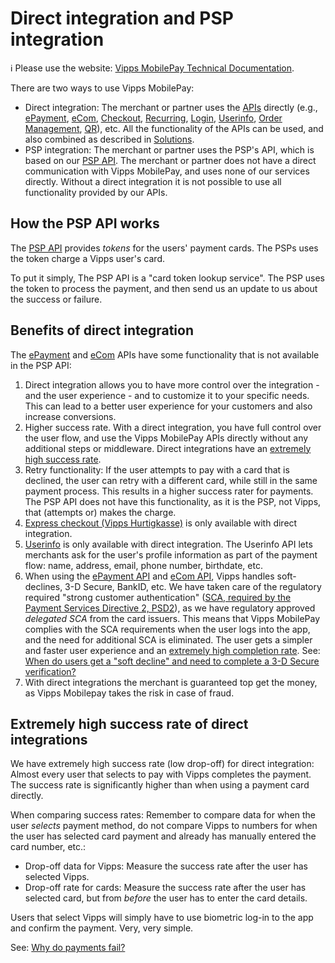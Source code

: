 <!-- START_METADATA
---
title: Direct integration and PSP integration
sidebar_label: Direct integration and PSP integration
description: Direct integration and PSP integration
pagination_next: null
pagination_prev: null
---
END_METADATA -->

# Direct integration and PSP integration

<!-- START_COMMENT -->
ℹ️ Please use the website:
[Vipps MobilePay Technical Documentation](https://developer.vippsmobilepay.com/docs/vipps-developers/).
<!-- END_COMMENT -->

There are two ways to use Vipps MobilePay:

* Direct integration: The merchant or partner uses the
  [APIs](https://developer.vippsmobilepay.com/docs/APIs)
  directly
  (e.g.,
  [ePayment](https://developer.vippsmobilepay.com/docs/APIs/epayment-api),
  [eCom](https://developer.vippsmobilepay.com/docs/APIs/ecom-api),
  [Checkout](https://developer.vippsmobilepay.com/docs/APIs/checkout-api),
  [Recurring](https://developer.vippsmobilepay.com/docs/APIs/recurring-api),
  [Login](https://developer.vippsmobilepay.com/docs/APIs/login-api),
  [Userinfo](https://developer.vippsmobilepay.com/docs/APIs/userinfo-api),
  [Order Management](https://developer.vippsmobilepay.com/docs/APIs/order-management-api),
  [QR](https://developer.vippsmobilepay.com/docs/APIs/qr-api)),
  etc.
  All the functionality of the APIs can be used, and also combined as described
  in
  [Solutions](https://developer.vippsmobilepay.com/docs/vipps-solutions).
* PSP integration: The merchant or partner uses the PSP's API, which is
  based on our
  [PSP API](https://developer.vippsmobilepay.com/docs/APIs/psp-api).
  The merchant or partner does not have a direct communication with
  Vipps MobilePay, and uses none of our services directly.
  Without a direct integration it is not possible to use all functionality
  provided by our APIs.

## How the PSP API works

The
[PSP API](https://developer.vippsmobilepay.com/docs/APIs/psp-api)
provides *tokens* for the users' payment cards.
The PSPs uses the token charge a Vipps user's card.

To put it simply, The PSP API is a "card token lookup service". The PSP uses the
token to process the payment, and then send us an update to us about the success
or failure.

## Benefits of direct integration

The
[ePayment](https://developer.vippsmobilepay.com/docs/APIs/epayment-api)
and
[eCom](https://developer.vippsmobilepay.com/docs/APIs/ecom-api)
APIs have some functionality that is not available in the PSP API:

1. Direct integration allows you to have more control over the integration - and the user experience -
   and to customize it to your specific needs. This can lead to a better user
   experience for your customers and also increase conversions.
2. Higher success rate.
   With a direct integration, you have full control over the user flow,
   and use the Vipps MobilePay APIs directly without any additional steps or
   middleware. Direct integrations have an
   [extremely high success rate](https://developer.vippsmobilepay.com/docs/vipps-developers/common-topics/direct-vs-psp/#extremely-high-success-rate-of-direct-integrations).
3. Retry functionality: If the user attempts to pay with a card that is declined,
   the user can retry with a different card, while still in the same payment process.
   This results in a higher success rater for payments.
   The PSP API does not have this functionality, as it is the PSP, not Vipps,
   that (attempts or) makes the charge.
4. [Express checkout (Vipps Hurtigkasse)](https://developer.vippsmobilepay.com/docs/APIs/ecom-api/vipps-ecom-api#express-checkout-payments)
   is only available with direct integration.
5. [Userinfo](https://developer.vippsmobilepay.com/docs/APIs/ecom-api/vipps-ecom-api#userinfo)
   is only available with direct integration.
   The Userinfo API lets merchants ask for the user's profile information as
   part of the payment flow: name, address, email, phone number, birthdate, etc.
6. When using the
   [ePayment API](https://developer.vippsmobilepay.com/docs/APIs/epayment-api)
   and
   [eCom API](https://developer.vippsmobilepay.com/docs/APIs/ecom-api),
   Vipps handles soft-declines, 3-D Secure, BankID, etc.
   We have taken care of the regulatory required "strong customer authentication"
   ([SCA, required by the Payment Services Directive 2, PSD2](https://en.wikipedia.org/wiki/Strong_customer_authentication)),
   as we have regulatory approved *delegated SCA* from the card issuers.
   This means that Vipps MobilePay complies with the SCA requirements when the
   user logs into the app, and the need for additional SCA is eliminated.
   The user gets a simpler and faster user experience
   and an
   [extremely high completion rate](../faqs/common-problems-faq.md#high-success-rate-for-direct-integrations).
   See:
   [When do users get a "soft decline" and need to complete a 3-D Secure verification?](https://developer.vippsmobilepay.com/docs/vipps-developers/faqs/users-and-payments-faq#when-do-users-get-a-soft-decline-and-need-to-complete-a-3-d-secure-verification)
7. With direct integrations the merchant is guaranteed top get the money,
   as Vipps Mobilepay takes the risk in case of fraud.  

## Extremely high success rate of direct integrations

We have extremely high success rate (low drop-off) for direct integration:
Almost every user that selects to pay with Vipps completes the payment. The
success rate is significantly higher than when using a payment card directly.

When comparing success rates: Remember to compare data for when the
user *selects* payment method, do not compare Vipps to numbers for when the
user has selected card payment and already has manually entered the card number, etc.:

* Drop-off data for Vipps: Measure the success rate after the user has selected Vipps.
* Drop-off rate for cards: Measure the success rate after the user has selected card,
  but from *before* the user has to enter the card details.

Users that select Vipps will simply have to use biometric log-in to the app and
confirm the payment. Very, very simple.

See:
[Why do payments fail?](../faqs/common-problems-faq.md#why-do-payments-fail)
